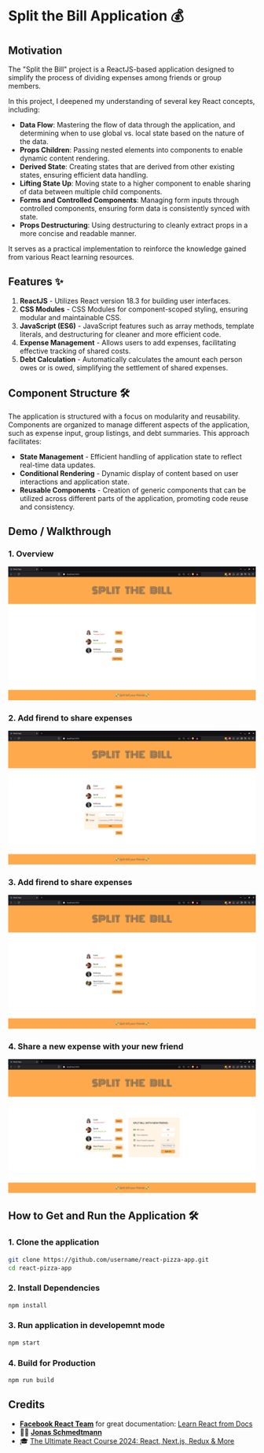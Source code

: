 # Split the Bill Application 💰

## Motivation

The "Split the Bill" project is a ReactJS-based application designed to simplify the process of dividing expenses among friends or group members.

In this project, I deepened my understanding of several key React concepts, including:

- **Data Flow**: Mastering the flow of data through the application, and determining when to use global vs. local state based on the nature of the data.
- **Props Children**: Passing nested elements into components to enable dynamic content rendering.
- **Derived State**: Creating states that are derived from other existing states, ensuring efficient data handling.
- **Lifting State Up**: Moving state to a higher component to enable sharing of data between multiple child components.
- **Forms and Controlled Components**: Managing form inputs through controlled components, ensuring form data is consistently synced with state.
- **Props Destructuring**: Using destructuring to cleanly extract props in a more concise and readable manner.

It serves as a practical implementation to reinforce the knowledge gained from various React learning resources.

## Features ✨

1. **ReactJS** - Utilizes React version 18.3 for building user interfaces.
2. **CSS Modules** - CSS Modules for component-scoped styling, ensuring modular and maintainable CSS.
3. **JavaScript (ES6)** - JavaScript features such as array methods, template literals, and destructuring for cleaner and more efficient code.
4. **Expense Management** - Allows users to add expenses, facilitating effective tracking of shared costs.
5. **Debt Calculation** - Automatically calculates the amount each person owes or is owed, simplifying the settlement of shared expenses.

## Component Structure 🛠️

The application is structured with a focus on modularity and reusability. Components are organized to manage different aspects of the application, such as expense input, group listings, and debt summaries. This approach facilitates:

- **State Management** - Efficient handling of application state to reflect real-time data updates.
- **Conditional Rendering** - Dynamic display of content based on user interactions and application state.
- **Reusable Components** - Creation of generic components that can be utilized across different parts of the application, promoting code reuse and consistency.

## Demo / Walkthrough

### 1. Overview

![IMG1](assets/readme/1.png)

### 2. Add firend to share expenses

![IMG1](assets/readme/2.png)

### 3. Add firend to share expenses

![IMG1](assets/readme/3.png)

### 4. Share a new expense with your new friend

![IMG1](assets/readme/4.png)

## How to Get and Run the Application 🛠️

### 1. Clone the application

```bash
git clone https://github.com/username/react-pizza-app.git
cd react-pizza-app
```

### 2. Install Dependencies

```bash
npm install
```

### 3. Run application in developemnt mode

```bash
npm start
```

### 4. Build for Production

```bash
npm run build
```

## Credits

- [**Facebook React Team**](https://github.com/facebook/react) for great documentation: [Learn React from Docs](https://react.dev/learn)
- 🧑‍🏫 [**Jonas Schmedtmann**](https://github.com/jonasschmedtmann)
- 🎓 [The Ultimate React Course 2024: React, Next.js, Redux & More](https://www.udemy.com/course/the-ultimate-react-course/)
